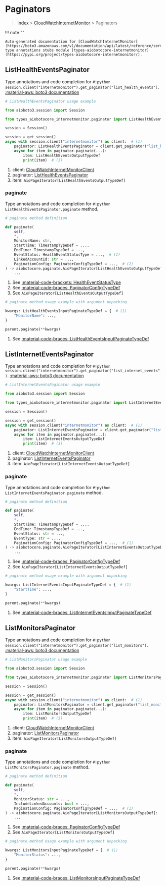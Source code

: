 # Paginators

> [Index](../README.md) > [CloudWatchInternetMonitor](./README.md) > Paginators

!!! note ""

    Auto-generated documentation for [CloudWatchInternetMonitor](https://boto3.amazonaws.com/v1/documentation/api/latest/reference/services/internetmonitor.html#cloudwatchinternetmonitor)
    type annotations stubs module [types-aiobotocore-internetmonitor](https://pypi.org/project/types-aiobotocore-internetmonitor/).

## ListHealthEventsPaginator

Type annotations and code completion for `#!python session.client("internetmonitor").get_paginator("list_health_events")`.
[:material-aws: boto3 documentation](https://boto3.amazonaws.com/v1/documentation/api/latest/reference/services/internetmonitor/paginator/ListHealthEvents.html#CloudWatchInternetMonitor.Paginator.ListHealthEvents)

```python
# ListHealthEventsPaginator usage example

from aioboto3.session import Session

from types_aiobotocore_internetmonitor.paginator import ListHealthEventsPaginator

session = Session()

session = get_session()
async with session.client("internetmonitor") as client:  # (1)
    paginator: ListHealthEventsPaginator = client.get_paginator("list_health_events")  # (2)
    async for item in paginator.paginate(...):
        item: ListHealthEventsOutputTypeDef
        print(item)  # (3)
```

1. client: [CloudWatchInternetMonitorClient](./client.md)
2. paginator: [ListHealthEventsPaginator](./paginators.md#listhealtheventspaginator)
3. item: `AioPageIterator[ListHealthEventsOutputTypeDef]`


### paginate

Type annotations and code completion for `#!python ListHealthEventsPaginator.paginate` method.

```python
# paginate method definition

def paginate(
    self,
    *,
    MonitorName: str,
    StartTime: TimestampTypeDef = ...,
    EndTime: TimestampTypeDef = ...,
    EventStatus: HealthEventStatusType = ...,  # (1)
    LinkedAccountId: str = ...,
    PaginationConfig: PaginatorConfigTypeDef = ...,  # (2)
) -> aiobotocore.paginate.AioPageIterator[ListHealthEventsOutputTypeDef]:  # (3)
    ...
```

1. See [:material-code-brackets: HealthEventStatusType](./literals.md#healtheventstatustype)
2. See [:material-code-braces: PaginatorConfigTypeDef](./type_defs.md#paginatorconfigtypedef)
3. See `AioPageIterator[ListHealthEventsOutputTypeDef]`


```python
# paginate method usage example with argument unpacking

kwargs: ListHealthEventsInputPaginateTypeDef = {  # (1)
    "MonitorName": ...,
}

parent.paginate(**kwargs)
```

1. See [:material-code-braces: ListHealthEventsInputPaginateTypeDef](./type_defs.md#listhealtheventsinputpaginatetypedef)
## ListInternetEventsPaginator

Type annotations and code completion for `#!python session.client("internetmonitor").get_paginator("list_internet_events")`.
[:material-aws: boto3 documentation](https://boto3.amazonaws.com/v1/documentation/api/latest/reference/services/internetmonitor/paginator/ListInternetEvents.html#CloudWatchInternetMonitor.Paginator.ListInternetEvents)

```python
# ListInternetEventsPaginator usage example

from aioboto3.session import Session

from types_aiobotocore_internetmonitor.paginator import ListInternetEventsPaginator

session = Session()

session = get_session()
async with session.client("internetmonitor") as client:  # (1)
    paginator: ListInternetEventsPaginator = client.get_paginator("list_internet_events")  # (2)
    async for item in paginator.paginate(...):
        item: ListInternetEventsOutputTypeDef
        print(item)  # (3)
```

1. client: [CloudWatchInternetMonitorClient](./client.md)
2. paginator: [ListInternetEventsPaginator](./paginators.md#listinterneteventspaginator)
3. item: `AioPageIterator[ListInternetEventsOutputTypeDef]`


### paginate

Type annotations and code completion for `#!python ListInternetEventsPaginator.paginate` method.

```python
# paginate method definition

def paginate(
    self,
    *,
    StartTime: TimestampTypeDef = ...,
    EndTime: TimestampTypeDef = ...,
    EventStatus: str = ...,
    EventType: str = ...,
    PaginationConfig: PaginatorConfigTypeDef = ...,  # (1)
) -> aiobotocore.paginate.AioPageIterator[ListInternetEventsOutputTypeDef]:  # (2)
    ...
```

1. See [:material-code-braces: PaginatorConfigTypeDef](./type_defs.md#paginatorconfigtypedef)
2. See `AioPageIterator[ListInternetEventsOutputTypeDef]`


```python
# paginate method usage example with argument unpacking

kwargs: ListInternetEventsInputPaginateTypeDef = {  # (1)
    "StartTime": ...,
}

parent.paginate(**kwargs)
```

1. See [:material-code-braces: ListInternetEventsInputPaginateTypeDef](./type_defs.md#listinterneteventsinputpaginatetypedef)
## ListMonitorsPaginator

Type annotations and code completion for `#!python session.client("internetmonitor").get_paginator("list_monitors")`.
[:material-aws: boto3 documentation](https://boto3.amazonaws.com/v1/documentation/api/latest/reference/services/internetmonitor/paginator/ListMonitors.html#CloudWatchInternetMonitor.Paginator.ListMonitors)

```python
# ListMonitorsPaginator usage example

from aioboto3.session import Session

from types_aiobotocore_internetmonitor.paginator import ListMonitorsPaginator

session = Session()

session = get_session()
async with session.client("internetmonitor") as client:  # (1)
    paginator: ListMonitorsPaginator = client.get_paginator("list_monitors")  # (2)
    async for item in paginator.paginate(...):
        item: ListMonitorsOutputTypeDef
        print(item)  # (3)
```

1. client: [CloudWatchInternetMonitorClient](./client.md)
2. paginator: [ListMonitorsPaginator](./paginators.md#listmonitorspaginator)
3. item: `AioPageIterator[ListMonitorsOutputTypeDef]`


### paginate

Type annotations and code completion for `#!python ListMonitorsPaginator.paginate` method.

```python
# paginate method definition

def paginate(
    self,
    *,
    MonitorStatus: str = ...,
    IncludeLinkedAccounts: bool = ...,
    PaginationConfig: PaginatorConfigTypeDef = ...,  # (1)
) -> aiobotocore.paginate.AioPageIterator[ListMonitorsOutputTypeDef]:  # (2)
    ...
```

1. See [:material-code-braces: PaginatorConfigTypeDef](./type_defs.md#paginatorconfigtypedef)
2. See `AioPageIterator[ListMonitorsOutputTypeDef]`


```python
# paginate method usage example with argument unpacking

kwargs: ListMonitorsInputPaginateTypeDef = {  # (1)
    "MonitorStatus": ...,
}

parent.paginate(**kwargs)
```

1. See [:material-code-braces: ListMonitorsInputPaginateTypeDef](./type_defs.md#listmonitorsinputpaginatetypedef)
